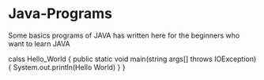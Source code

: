 # Java-Programs
Some basics programs of JAVA has written here for the beginners who want to learn JAVA 


calss Hello_World
{
 public static void main(string args[] throws IOException)
  {
     System.out.println(Hello World)
   }
 }  
